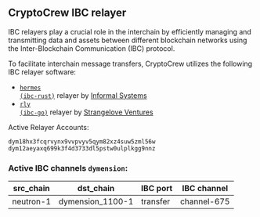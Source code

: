 ## CryptoCrew IBC relayer
IBC relayers play a crucial role in the interchain by efficiently managing and transmitting data and assets between different blockchain networks using the Inter-Blockchain Communication (IBC) protocol.

To facilitate interchain message transfers, CryptoCrew utilizes the following IBC relayer software: 
- <a href="https://github.com/informalsystems/hermes"><code>hermes (ibc-rust)</code></a> relayer by [Informal Systems](https://github.com/informalsystems)
- <a href="https://github.com/cosmos/relayer"><code>rly (ibc-go)</code></a> relayer by [Strangelove Ventures](https://github.com/strangelove-ventures)

Active Relayer Accounts:
```
dym18hx3fcqrvynx9vvpvyv5qym82xz4suw5zml56w
dym12aeyaxq699k3f4d3733dl5pstw0ulplkgg9nnz
```

### Active IBC channels `dymension`:
| src_chain | dst_chain | IBC port | IBC channel |
| --------------- | --------------- | ------------ | ------------------- |
| neutron-1 | dymension_1100-1 | transfer | channel-675 |